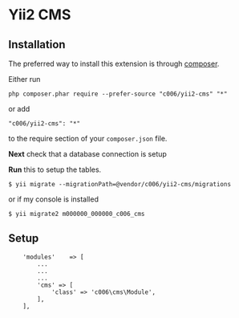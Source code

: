 Yii2  CMS
===================


Installation
------------

The preferred way to install this extension is through [composer](http://getcomposer.org/download/).

Either run

```
php composer.phar require --prefer-source "c006/yii2-cms" "*"
```

or add

```
"c006/yii2-cms": "*"
```

to the require section of your `composer.json` file.



**Next** check that a database connection is setup

**Run** this to setup the tables.

```
$ yii migrate --migrationPath=@vendor/c006/yii2-cms/migrations
```

or if my console is installed

```$ yii migrate2 m000000_000000_c006_cms```


Setup
-----


>
        'modules'    => [
            ...
            ...
            ...
            'cms' => [
                'class' => 'c006\cms\Module',
            ],
        ],







